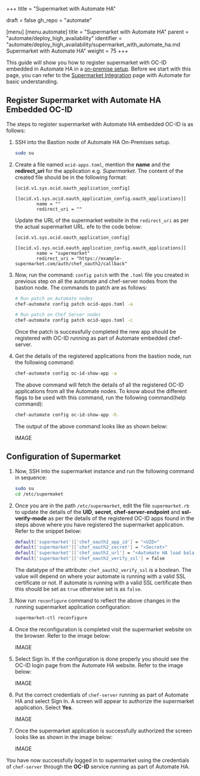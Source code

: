 +++
title = "Supermarket with Automate HA"

draft = false
gh_repo = "automate"

[menu]
  [menu.automate]
    title = "Supermarket with Automate HA"
    parent = "automate/deploy_high_availability"
    identifier = "automate/deploy_high_availability/supermarket_with_automate_ha.md Supermarket with Automate HA"
    weight = 75
+++

This guide will show you how to register supermarket with OC-ID embedded in Automate HA in a [on-premise setup](/automate/ha_onprim_deployment_procedure/). Before we start with this page, you can refer to the [Supermarket Integration](/automate/supermarket_integration_with_automate/) page with Automate for basic understanding.

## Register Supermarket with Automate HA Embedded OC-ID

The steps to register supermarket with Automate HA embedded OC-ID is as follows:

1. SSH into the Bastion node of Automate HA On-Premises setup.

    ```bash
    sudo su
    ```

1. Create a file named `ocid-apps.toml`, mention the **name** and the **redirect_uri** for the application e.g. *Supermarket*. The content of the created file should be in the following format:

    ```cd
    [ocid.v1.sys.ocid.oauth_application_config]
        [[ocid.v1.sys.ocid.oauth_application_config.oauth_applications]]
            name = ""
            redirect_uri = ""
    ```

    Update the URL of the supermarket website in the `redirect_uri` as per the actual supermarket URL. efe to the code below:

    ```cd
    [ocid.v1.sys.ocid.oauth_application_config]
        [[ocid.v1.sys.ocid.oauth_application_config.oauth_applications]]
            name = "supermarket"
            redirect_uri = "https://example-supermarket.com/auth/chef_oauth2/callback"
    ```

1. Now, run the command: `config patch` with the `.toml` file you created in previous step on all the automate and chef-server nodes from the bastion node. The commands to patch are as follows:

    ```bash
    # Run patch on Automate nodes
    chef-automate config patch ocid-apps.toml -a
    ```

    ```bash
    # Run patch on Chef Server nodes
    chef-automate config patch ocid-apps.toml -c
    ```

    Once the patch is successfully completed the new app should be registered with OC-ID running as part of Automate embedded chef-server.

1. Get the details of the registered applications from the bastion node, run the following command:

    ```bash
    chef-automate config oc-id-show-app -a
    ```

    The above command will fetch the details of all the registered OC-ID applications from all the Automate nodes. To know about the different flags to be used with this command, run the following command(help command):

    ```bash
    chef-automate config oc-id-show-app -h.
    ```

    The output of the above command looks like as shown below:

    IMAGE

## Configuration of Supermarket

1. Now, SSH into the supermarket instance and run the following command in sequence:

    ```bash
    sudo su
    cd /etc/supermaket
    ```

1. Once you are in the path `/etc/supermarket`, edit the file `supermarket.rb` to update the details of the **UID**, **secret**, **chef-server-endpoint** and **ssl-verify-mode** as per the details of the registered OC-ID apps found in the steps above where you have registered the supermarket application. Refer to the snippet below:

    ```bash
    default['supermarket']['chef_oauth2_app_id'] = "<UID>"
    default['supermarket']['chef_oauth2_secret'] = "<Secret>"
    default['supermarket']['chef_oauth2_url'] = "<Automate HA load balancer FQDN>"
    default['supermarket']['chef_oauth2_verify_ssl'] = false
    ```

    The datatype of the attribute: `chef_oauth2_verify_ssl` is a boolean. The value will depend on where your automate is running with a valid SSL certificate or not. If automate is running with a valid SSL certificate then this should be set as `true` otherwise set is as `false`.

1. Now run `reconfigure` command to reflect the above changes in the running supermarket application configuration:

    ```bash
    supermarket-ctl reconfigure
    ```

1. Once the reconfiguration is completed visit the supermarket website on the browser. Refer to the image below:

    IMAGE

1. Select Sign In. If the configuration is done properly you should see the OC-ID login page from the Automate HA website. Refer to the image below:

    IMAGE

1. Put the correct credentials of `chef-server` running as part of Automate HA and select Sign In. A screen will appear to authorize the supermarket application. Select **Yes**.

    IMAGE

1. Once the supermarket application is successfully authorized the screen looks like as shown in the image below:

    IMAGE

You have now successfully logged in to supermarket using the credentials of `chef-server` through the **OC-ID** service running as part of Automate HA.
